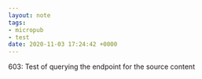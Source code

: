```yaml
---
layout: note
tags:
- micropub
- test
date: 2020-11-03 17:24:42 +0000
---
```


603: Test of querying the endpoint for the source content
